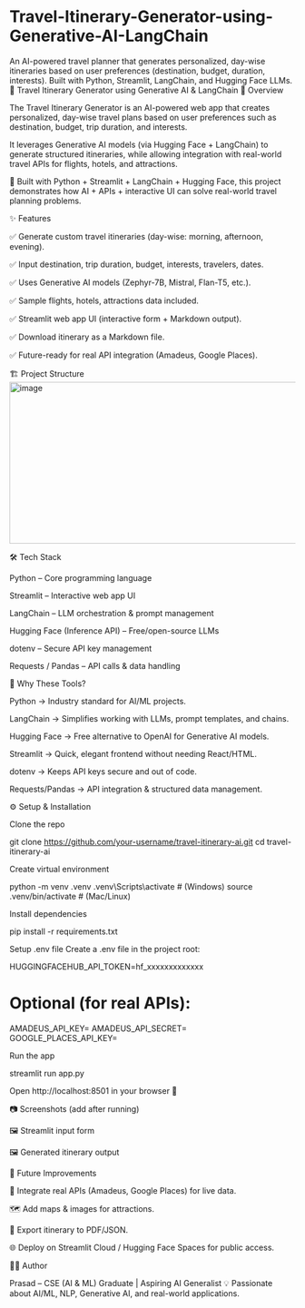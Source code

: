# Travel-Itinerary-Generator-using-Generative-AI-LangChain
An AI-powered travel planner that generates personalized, day-wise itineraries based on user preferences (destination, budget, duration, interests). Built with Python, Streamlit, LangChain, and Hugging Face LLMs.
🧳 Travel Itinerary Generator using Generative AI & LangChain
📌 Overview

The Travel Itinerary Generator is an AI-powered web app that creates personalized, day-wise travel plans based on user preferences such as destination, budget, trip duration, and interests.

It leverages Generative AI models (via Hugging Face + LangChain) to generate structured itineraries, while allowing integration with real-world travel APIs for flights, hotels, and attractions.

🚀 Built with Python + Streamlit + LangChain + Hugging Face, this project demonstrates how AI + APIs + interactive UI can solve real-world travel planning problems.

✨ Features

✅ Generate custom travel itineraries (day-wise: morning, afternoon, evening).

✅ Input destination, trip duration, budget, interests, travelers, dates.

✅ Uses Generative AI models (Zephyr-7B, Mistral, Flan-T5, etc.).

✅ Sample flights, hotels, attractions data included.

✅ Streamlit web app UI (interactive form + Markdown output).

✅ Download itinerary as a Markdown file.

✅ Future-ready for real API integration (Amadeus, Google Places).

🏗️ Project Structure
<img width="750" height="285" alt="image" src="https://github.com/user-attachments/assets/03fae94a-dcec-4d6b-bdd7-286c6cd2bde4" />


🛠️ Tech Stack

Python – Core programming language

Streamlit – Interactive web app UI

LangChain – LLM orchestration & prompt management

Hugging Face (Inference API) – Free/open-source LLMs

dotenv – Secure API key management

Requests / Pandas – API calls & data handling

📌 Why These Tools?

Python → Industry standard for AI/ML projects.

LangChain → Simplifies working with LLMs, prompt templates, and chains.

Hugging Face → Free alternative to OpenAI for Generative AI models.

Streamlit → Quick, elegant frontend without needing React/HTML.

dotenv → Keeps API keys secure and out of code.

Requests/Pandas → API integration & structured data management.

⚙️ Setup & Installation

Clone the repo

git clone https://github.com/your-username/travel-itinerary-ai.git
cd travel-itinerary-ai


Create virtual environment

python -m venv .venv
.venv\Scripts\activate   # (Windows)
source .venv/bin/activate # (Mac/Linux)


Install dependencies

pip install -r requirements.txt


Setup .env file
Create a .env file in the project root:

HUGGINGFACEHUB_API_TOKEN=hf_xxxxxxxxxxxxx
# Optional (for real APIs):
AMADEUS_API_KEY=
AMADEUS_API_SECRET=
GOOGLE_PLACES_API_KEY=


Run the app

streamlit run app.py


Open http://localhost:8501
 in your browser 🎉

📷 Screenshots (add after running)

🖼️ Streamlit input form

🖼️ Generated itinerary output

🚀 Future Improvements

🔗 Integrate real APIs (Amadeus, Google Places) for live data.

🗺️ Add maps & images for attractions.

💾 Export itinerary to PDF/JSON.

🌐 Deploy on Streamlit Cloud / Hugging Face Spaces for public access.

👨‍💻 Author

Prasad – CSE (AI & ML) Graduate | Aspiring AI Generalist
💡 Passionate about AI/ML, NLP, Generative AI, and real-world applications.

